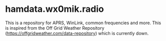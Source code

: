 # hamdata.wx0mik.radio
This is a repository for APRS, WinLink, common frequencies and more. This is inspired from the Off Grid Weather Repository (https://offgridweather.com/data-repository) which is currently down.
